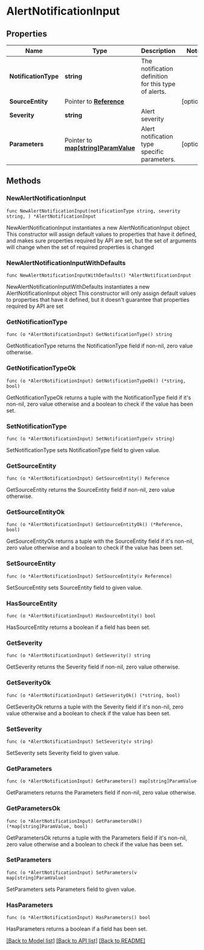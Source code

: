 # AlertNotificationInput

## Properties

Name | Type | Description | Notes
------------ | ------------- | ------------- | -------------
**NotificationType** | **string** | The notification definition for this type of alerts. | 
**SourceEntity** | Pointer to [**Reference**](Reference.md) |  | [optional] 
**Severity** | **string** | Alert severity | 
**Parameters** | Pointer to [**map[string]ParamValue**](ParamValue.md) | Alert notification type specific parameters. | [optional] 

## Methods

### NewAlertNotificationInput

`func NewAlertNotificationInput(notificationType string, severity string, ) *AlertNotificationInput`

NewAlertNotificationInput instantiates a new AlertNotificationInput object
This constructor will assign default values to properties that have it defined,
and makes sure properties required by API are set, but the set of arguments
will change when the set of required properties is changed

### NewAlertNotificationInputWithDefaults

`func NewAlertNotificationInputWithDefaults() *AlertNotificationInput`

NewAlertNotificationInputWithDefaults instantiates a new AlertNotificationInput object
This constructor will only assign default values to properties that have it defined,
but it doesn't guarantee that properties required by API are set

### GetNotificationType

`func (o *AlertNotificationInput) GetNotificationType() string`

GetNotificationType returns the NotificationType field if non-nil, zero value otherwise.

### GetNotificationTypeOk

`func (o *AlertNotificationInput) GetNotificationTypeOk() (*string, bool)`

GetNotificationTypeOk returns a tuple with the NotificationType field if it's non-nil, zero value otherwise
and a boolean to check if the value has been set.

### SetNotificationType

`func (o *AlertNotificationInput) SetNotificationType(v string)`

SetNotificationType sets NotificationType field to given value.


### GetSourceEntity

`func (o *AlertNotificationInput) GetSourceEntity() Reference`

GetSourceEntity returns the SourceEntity field if non-nil, zero value otherwise.

### GetSourceEntityOk

`func (o *AlertNotificationInput) GetSourceEntityOk() (*Reference, bool)`

GetSourceEntityOk returns a tuple with the SourceEntity field if it's non-nil, zero value otherwise
and a boolean to check if the value has been set.

### SetSourceEntity

`func (o *AlertNotificationInput) SetSourceEntity(v Reference)`

SetSourceEntity sets SourceEntity field to given value.

### HasSourceEntity

`func (o *AlertNotificationInput) HasSourceEntity() bool`

HasSourceEntity returns a boolean if a field has been set.

### GetSeverity

`func (o *AlertNotificationInput) GetSeverity() string`

GetSeverity returns the Severity field if non-nil, zero value otherwise.

### GetSeverityOk

`func (o *AlertNotificationInput) GetSeverityOk() (*string, bool)`

GetSeverityOk returns a tuple with the Severity field if it's non-nil, zero value otherwise
and a boolean to check if the value has been set.

### SetSeverity

`func (o *AlertNotificationInput) SetSeverity(v string)`

SetSeverity sets Severity field to given value.


### GetParameters

`func (o *AlertNotificationInput) GetParameters() map[string]ParamValue`

GetParameters returns the Parameters field if non-nil, zero value otherwise.

### GetParametersOk

`func (o *AlertNotificationInput) GetParametersOk() (*map[string]ParamValue, bool)`

GetParametersOk returns a tuple with the Parameters field if it's non-nil, zero value otherwise
and a boolean to check if the value has been set.

### SetParameters

`func (o *AlertNotificationInput) SetParameters(v map[string]ParamValue)`

SetParameters sets Parameters field to given value.

### HasParameters

`func (o *AlertNotificationInput) HasParameters() bool`

HasParameters returns a boolean if a field has been set.


[[Back to Model list]](../README.md#documentation-for-models) [[Back to API list]](../README.md#documentation-for-api-endpoints) [[Back to README]](../README.md)



